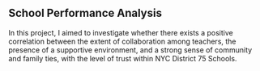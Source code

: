 ## School Performance Analysis

In this project, I aimed to investigate whether there exists a positive correlation between the extent of collaboration among teachers, the presence of a supportive environment, and a strong sense of community and family ties, with the level of trust within NYC District 75 Schools.
